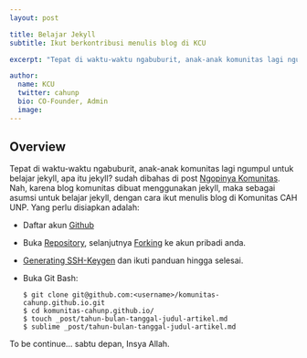 ```yaml
---
layout: post

title: Belajar Jekyll
subtitle: Ikut berkontribusi menulis blog di KCU

excerpt: "Tepat di waktu-waktu ngabuburit, anak-anak komunitas lagi ngumpul untuk belajar jekyll, apa itu jekyll? sudah dibahas di post [Ngopinya Komunitas](http://cah.unpkediri.ac.id/2015/04/25/ngopinya-komunitas/). Nah, karena blog komunitas dibuat menggunakan jekyll, maka sebagai asumsi untuk belajar jekyll, dengan cara ikut menulis blog di Komunitas CAH UNP."

author:
  name: KCU
  twitter: cahunp
  bio: CO-Founder, Admin
  image: 
---
```


## Overview
Tepat di waktu-waktu ngabuburit, anak-anak komunitas lagi ngumpul untuk belajar jekyll, apa itu jekyll? sudah dibahas di post [Ngopinya Komunitas](http://cah.unpkediri.ac.id/2015/04/25/ngopinya-komunitas/). Nah, karena blog komunitas dibuat menggunakan jekyll, maka sebagai asumsi untuk belajar jekyll, dengan cara ikut menulis blog di Komunitas CAH UNP. Yang perlu disiapkan adalah:

* Daftar akun [Github](http://github.com)
* Buka [Repository](https://github.com/komunitas-cahunp/komunitas-cahunp.github.io/), selanjutnya [Forking](https://github.com/komunitas-cahunp/komunitas-cahunp.github.io/fork) ke akun pribadi anda.
* [Generating SSH-Keygen](https://help.github.com/articles/generating-ssh-keys/) dan ikuti panduan hingga selesai.
* Buka Git Bash:

  ```
  $ git clone git@github.com:<username>/komunitas-cahunp.github.io.git
  $ cd komunitas-cahunp.github.io/
  $ touch _post/tahun-bulan-tanggal-judul-artikel.md
  $ sublime _post/tahun-bulan-tanggal-judul-artikel.md
  ```
To be continue... sabtu depan, Insya Allah.